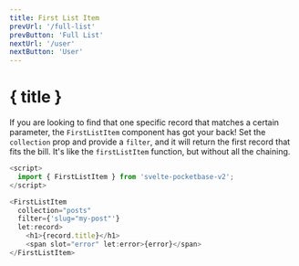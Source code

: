 ```yaml
---
title: First List Item
prevUrl: '/full-list'
prevButton: 'Full List'
nextUrl: '/user'
nextButton: 'User'
---
```


# { title }

If you are looking to find that one specific record that matches a certain parameter, the `FirstListItem` component has got your back! Set the `collection` prop and provide a `filter`, and it will return the first record that fits the bill. It's like the `firstListItem` function, but without all the chaining.

```typescript
<script>
  import { FirstListItem } from 'svelte-pocketbase-v2';
</script>

<FirstListItem
  collection="posts"
  filter={'slug="my-post"'}
  let:record>
    <h1>{record.title}</h1>
    <span slot="error" let:error>{error}</span>
</FirstListItem>
```
